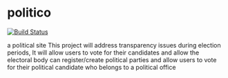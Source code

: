 # politico

[![Build Status](https://travis-ci.com/tatendamar/politico.svg?branch=develop)](https://travis-ci.com/tatendamar/politico)

a political site
This project will address transparency issues during election periods,
It will allow users to vote for their candidates and allow the electoral body can register/create political parties and allow users to vote for their political candidate who belongs to a political office

